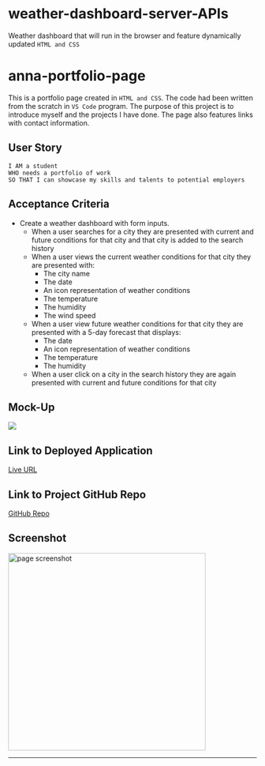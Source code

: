 # weather-dashboard-server-APIs
Weather dashboard that will run in the browser and feature dynamically updated `HTML and CSS`

# anna-portfolio-page

This is a portfolio page created in `HTML and CSS`. The code had been written from the scratch in `VS Code` program. The purpose of this project is to introduce myself and the projects I have done. The page also features links with contact information.


## User Story
```
I AM a student 
WHO needs a portfolio of work 
SO THAT I can showcase my skills and talents to potential employers
```

## Acceptance Criteria

* Create a weather dashboard with form inputs.
  * When a user searches for a city they are presented with current and future conditions for that city and that city is added to the search history
  * When a user views the current weather conditions for that city they are presented with:
    * The city name
    * The date
    * An icon representation of weather conditions
    * The temperature
    * The humidity
    * The wind speed
  * When a user view future weather conditions for that city they are presented with a 5-day forecast that displays:
    * The date
    * An icon representation of weather conditions
    * The temperature
    * The humidity
  * When a user click on a city in the search history they are again presented with current and future conditions for that city

## Mock-Up

![](https://github.com/ladycosy/anna-portfolio_page/blob/main/images/01-css-challenge-demo.gif)

## Link to Deployed Application

[Live URL](https://ladycosy.github.io/anna-portfolio-page/)

## Link to Project GitHub Repo

[GitHub Repo](https://github.com/ladycosy/anna-portfolio-page.git)

## Screenshot
<img src="https://github.com/ladycosy/anna-portfolio_page/blob/fc7d317ed90cd572c830b26ed04c3ee0de7c3958/images/page_screenshot.png" alt="page screenshot" width="400"/>

---
